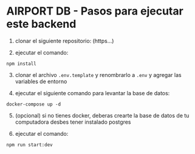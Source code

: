 

# AIRPORT DB - Pasos para ejecutar este backend 

1. clonar el siguiente repositorio: (https...)

2. ejecutar el comando: 
```
npm install
```
3. clonar el archivo `.env.template` y renombrarlo a `.env` y agregar las variables de entorno 

4.  ejecutar el siguiente comando para levantar la base de datos:
```
docker-compose up -d
```

5. (opcional) si no tienes docker, deberas crearte la base de datos de tu computadora 
desbes tener instalado postgres

6. ejecutar el comando:
```
npm run start:dev
```